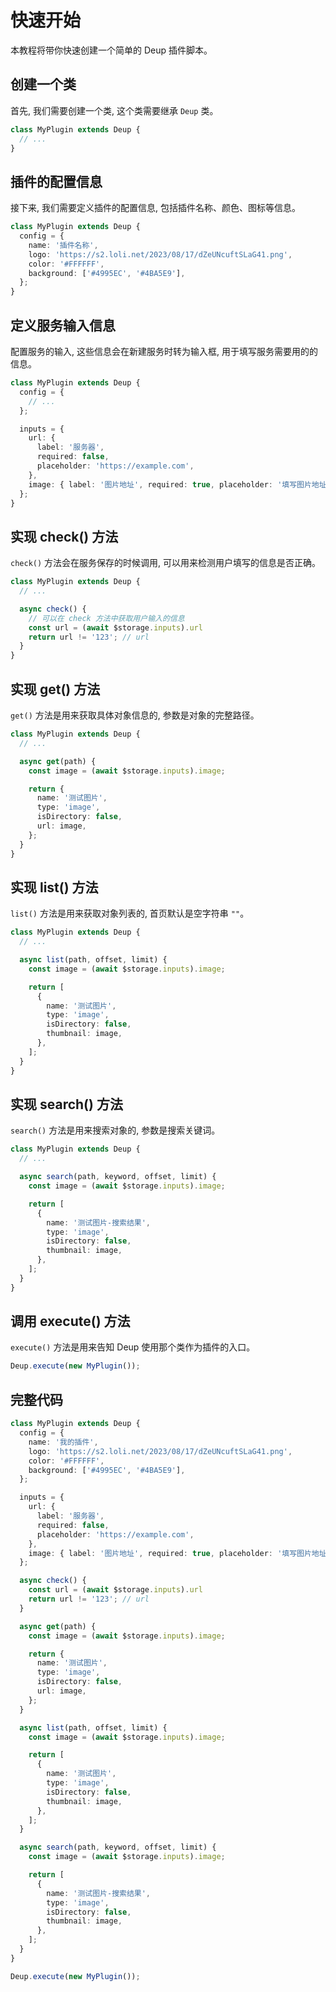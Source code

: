 # 快速开始

本教程将带你快速创建一个简单的 Deup 插件脚本。

## 创建一个类

首先, 我们需要创建一个类, 这个类需要继承 `Deup` 类。

```typescript
class MyPlugin extends Deup {
  // ...
}
```

## 插件的配置信息

接下来, 我们需要定义插件的配置信息, 包括插件名称、颜色、图标等信息。

```typescript
class MyPlugin extends Deup {
  config = {
    name: '插件名称',
    logo: 'https://s2.loli.net/2023/08/17/dZeUNcuftSLaG41.png',
    color: '#FFFFFF',
    background: ['#4995EC', '#4BA5E9'],
  };
}
```

## 定义服务输入信息

配置服务的输入, 这些信息会在新建服务时转为输入框, 用于填写服务需要用的的信息。

```typescript
class MyPlugin extends Deup {
  config = {
    // ...
  };

  inputs = {
    url: {
      label: '服务器',
      required: false,
      placeholder: 'https://example.com',
    },
    image: { label: '图片地址', required: true, placeholder: '填写图片地址' },
  };
}
```

## 实现 check() 方法

`check()` 方法会在服务保存的时候调用, 可以用来检测用户填写的信息是否正确。

```typescript
class MyPlugin extends Deup {
  // ...

  async check() {
    // 可以在 check 方法中获取用户输入的信息
    const url = (await $storage.inputs).url
    return url != '123'; // url
  }
}
```

## 实现 get() 方法

`get()` 方法是用来获取具体对象信息的, 参数是对象的完整路径。

```typescript
class MyPlugin extends Deup {
  // ...

  async get(path) {
    const image = (await $storage.inputs).image;

    return {
      name: '测试图片',
      type: 'image',
      isDirectory: false,
      url: image,
    };
  }
}
```

## 实现 list() 方法

`list()` 方法是用来获取对象列表的, 首页默认是空字符串 `""`。

```typescript
class MyPlugin extends Deup {
  // ...

  async list(path, offset, limit) {
    const image = (await $storage.inputs).image;

    return [
      {
        name: '测试图片',
        type: 'image',
        isDirectory: false,
        thumbnail: image,
      },
    ];
  }
}
```

## 实现 search() 方法

`search()` 方法是用来搜索对象的, 参数是搜索关键词。

```typescript
class MyPlugin extends Deup {
  // ...

  async search(path, keyword, offset, limit) {
    const image = (await $storage.inputs).image;

    return [
      {
        name: '测试图片-搜索结果',
        type: 'image',
        isDirectory: false,
        thumbnail: image,
      },
    ];
  }
}
```

## 调用 execute() 方法

`execute()` 方法是用来告知 Deup 使用那个类作为插件的入口。

```typescript
Deup.execute(new MyPlugin());
```

## 完整代码

```typescript
class MyPlugin extends Deup {
  config = {
    name: '我的插件',
    logo: 'https://s2.loli.net/2023/08/17/dZeUNcuftSLaG41.png',
    color: '#FFFFFF',
    background: ['#4995EC', '#4BA5E9'],
  };

  inputs = {
    url: {
      label: '服务器',
      required: false,
      placeholder: 'https://example.com',
    },
    image: { label: '图片地址', required: true, placeholder: '填写图片地址' },
  };

  async check() {
    const url = (await $storage.inputs).url
    return url != '123'; // url
  }

  async get(path) {
    const image = (await $storage.inputs).image;

    return {
      name: '测试图片',
      type: 'image',
      isDirectory: false,
      url: image,
    };
  }

  async list(path, offset, limit) {
    const image = (await $storage.inputs).image;

    return [
      {
        name: '测试图片',
        type: 'image',
        isDirectory: false,
        thumbnail: image,
      },
    ];
  }

  async search(path, keyword, offset, limit) {
    const image = (await $storage.inputs).image;

    return [
      {
        name: '测试图片-搜索结果',
        type: 'image',
        isDirectory: false,
        thumbnail: image,
      },
    ];
  }
}

Deup.execute(new MyPlugin());
```